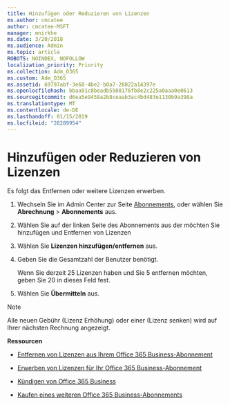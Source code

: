 ```yaml
---
title: Hinzufügen oder Reduzieren von Lizenzen
ms.author: cmcatee
author: cmcatee-MSFT
manager: mnirkhe
ms.date: 3/20/2018
ms.audience: Admin
ms.topic: article
ROBOTS: NOINDEX, NOFOLLOW
localization_priority: Priority
ms.collection: Adm_O365
ms.custom: Adm_O365
ms.assetid: 69797abf-3e60-4be2-b0a7-26022a14397e
ms.openlocfilehash: bbaa91c8beadb5508176fb8e2c225a0aaa0e0613
ms.sourcegitcommit: d6ea5e9458a2b8ceaab3ac4bd483e1130b9a398a
ms.translationtype: MT
ms.contentlocale: de-DE
ms.lasthandoff: 01/15/2019
ms.locfileid: "28289954"
---
```

# <a name="how-to-add-or-reduce-licenses"></a>Hinzufügen oder Reduzieren von Lizenzen

Es folgt das Entfernen oder weitere Lizenzen erwerben.
  
1. Wechseln Sie im Admin Center zur Seite [Abonnements](https://go.microsoft.com/fwlink/p/?linkid=842054), oder wählen Sie **Abrechnung** \> **Abonnements** aus.
    
2. Wählen Sie auf der linken Seite des Abonnements aus der möchten Sie hinzufügen und Entfernen von Lizenzen
    
3. Wählen Sie **Lizenzen hinzufügen/entfernen** aus.
    
4. Geben Sie die Gesamtzahl der Benutzer benötigt.
    
    Wenn Sie derzeit 25 Lizenzen haben und Sie 5 entfernen möchten, geben Sie 20 in dieses Feld fest.
    
5. Wählen Sie **Übermitteln** aus.
    
> [!NOTE]
> Alle neuen Gebühr (Lizenz Erhöhung) oder einer (Lizenz senken) wird auf Ihrer nächsten Rechnung angezeigt. 
  
 **Ressourcen**
  
- [Entfernen von Lizenzen aus Ihrem Office 365 Business-Abonnement](https://support.office.com/article/9c64d127-e2dd-4ecc-81f5-2f87e5a74803)
    
- [Erwerben von Lizenzen für Ihr Office 365 Business-Abonnement](https://support.office.com/article/36081d8d-b3fa-4948-8c34-e217bba825e1)
    
- [Kündigen von Office 365 Business](https://support.office.com/article/b1bc0bef-4608-4601-813a-cdd9f746709a)
    
- [Kaufen eines weiteren Office 365 Business-Abonnements](https://support.office.com/article/fab3b86c-3359-4042-8692-5d4dc7550b7c)
    


